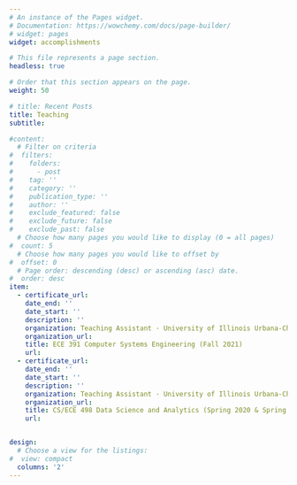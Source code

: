 ```yaml
---
# An instance of the Pages widget.
# Documentation: https://wowchemy.com/docs/page-builder/
# widget: pages
widget: accomplishments

# This file represents a page section.
headless: true

# Order that this section appears on the page.
weight: 50

# title: Recent Posts
title: Teaching
subtitle:

#content:
  # Filter on criteria
#  filters:
#    folders:
#      - post
#    tag: ''
#    category: ''
#    publication_type: ''
#    author: ''
#    exclude_featured: false
#    exclude_future: false
#    exclude_past: false
  # Choose how many pages you would like to display (0 = all pages)
#  count: 5
  # Choose how many pages you would like to offset by
#  offset: 0
  # Page order: descending (desc) or ascending (asc) date.
#  order: desc
item:
  - certificate_url: 
    date_end: ''
    date_start: ''
    description: ''
    organization: Teaching Assistant · University of Illinois Urbana-Champaign
    organization_url: 
    title: ECE 391 Computer Systems Engineering (Fall 2021)
    url: 
  - certificate_url: 
    date_end: ''
    date_start: ''
    description: ''
    organization: Teaching Assistant · University of Illinois Urbana-Champaign
    organization_url: 
    title: CS/ECE 498 Data Science and Analytics (Spring 2020 & Spring 2021)
    url: 


design:
  # Choose a view for the listings:
#  view: compact
  columns: '2'
---
```

